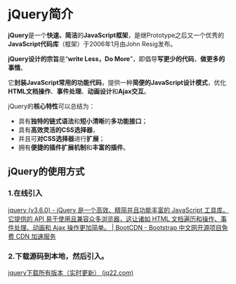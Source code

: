 # jQuery简介

**jQuery**是一个**快速、简洁**的**JavaScript框架**，是继Prototype之后又一个优秀的**JavaScript代码库**（框架）于2006年1月由John Resig发布。

**jQuery设计的宗旨**是“**write Less，Do More**”，即倡导**写更少的代码**，**做更多的事情**。

它**封装JavaScript常用的功能代码**，提供一种**简便的JavaScript设计模式**，优化**HTML文档操作**、**事件处理**、**动画设计**和**Ajax交互**。

jQuery的**核心特性**可以总结为：

- 具有**独特的链式语法**和**短小清晰**的**多功能接口**；
- 具有**高效灵活的CSS选择器**，
- 并且可**对CSS选择器**进行**扩展**；
- 拥有**便捷的插件扩展机制**和**丰富的插件**。

## jQuery的使用方式

### 1.在线引入

[jquery (v3.6.0) - jQuery 是一个高效、精简并且功能丰富的 JavaScript 工具库。它提供的 API 易于使用且兼容众多浏览器，这让诸如 HTML 文档遍历和操作、事件处理、动画和 Ajax 操作更加简单。 | BootCDN - Bootstrap 中文网开源项目免费 CDN 加速服务](https://www.bootcdn.cn/jquery/)

### 2.下载源码到本地，然后引入。

[jquery下载所有版本（实时更新） (jq22.com)](https://www.jq22.com/jquery-info122)